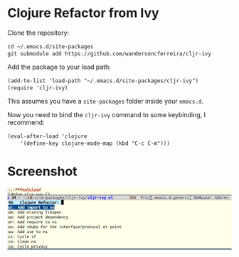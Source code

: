 # Clojure Refactor from Ivy

Clone the repository:
```
cd ~/.emacs.d/site-packages
git submodule add https://github.com/wandersoncferreira/cljr-ivy
```

Add the package to your load path:

```elisp
(add-to-list 'load-path "~/.emacs.d/site-packages/cljr-ivy")
(require 'cljr-ivy)
```

This assumes you have a `site-packages` folder inside your `emacs.d`.

Now you need to bind the `cljr-ivy` command to some keybinding, I recommend:

```elisp
(eval-after-load 'clojure
	'(define-key clojure-mode-map (kbd "C-c C-m")))
```


# Screenshot

![Example of completions](images/cljr-ivy.png)
